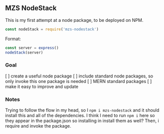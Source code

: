 ## MZS NodeStack

This is my first attempt at a node package, to be deployed on NPM.

```js
const nodeStack = require('mzs-nodestack')
```

Format:

```js
const server = express()
nodeStack(server)
```

### Goal

[ ] create a useful node package
[ ] include standard node packages, so only invoke this one package is needed
[ ] MERN standard packages
[ ] make it easy to improve and update

### Notes

Trying to follow the flow in my head, so I `npm i mzs-nodestack` and it should install this and all of the dependencies. I think I need to run `npm i` here so they appear in the package.json so installing in install them as well? Then, i require and invoke the package.
